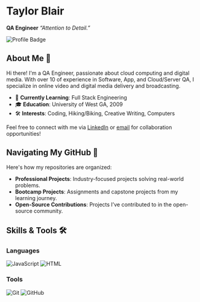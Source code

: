 # Taylor Blair

**QA Engineer**
*“Attention to Detail.”*

![Profile Badge](https://img.shields.io/badge/-GitHub_Profile-blue?style=for-the-badge&logo=github)

## About Me 👋

Hi there! I'm a QA Engineer, passionate about cloud computing and digital media.
With over 10 of experience in Software, App, and Cloud/Server QA, I specialize in online video and digital media delivery and broadcasting.

- 🌱 **Currently Learning**: Full Stack Engineering
- 🎓 **Education**: University of West GA, 2009
- 🛠️ **Interests**: Coding, Hiking/Biking, Creative Writing, Computers

Feel free to connect with me via [LinkedIn](www.linkedin.com/in/taylor-blair-641a9284) or [email](taylor.c.blair4@gmail.com) for collaboration opportunities!

## Navigating My GitHub 📂

Here's how my repositories are organized:

- **Professional Projects**: Industry-focused projects solving real-world problems.
- **Bootcamp Projects**: Assignments and capstone projects from my learning journey.
- **Open-Source Contributions**: Projects I’ve contributed to in the open-source community.

## Skills & Tools 🛠️

### Languages
![JavaScript](https://img.shields.io/badge/-JavaScript-yellow?style=flat-square&logo=javascript)
![HTML](https://img.shields.io/badge/-HTML-blue?style=flat-square&logo=HTML5)

### Tools
![Git](https://img.shields.io/badge/-Git-orange?style=flat-square&logo=git)
![GitHub](https://img.shields.io/badge/-GitHub-black?style=flat-square&logo=github)
